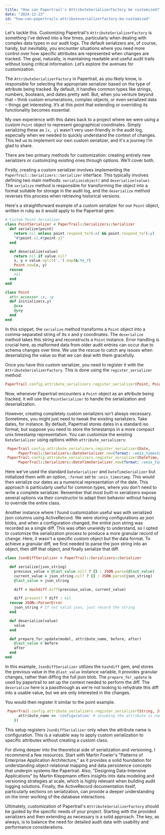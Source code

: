 ```yaml
---
title: "How can Papertrail's AttributeSerializerFactory be customized?"
date: "2024-12-23"
id: "how-can-papertrails-attributeserializerfactory-be-customized"
---
```


Let's tackle this. Customizing Papertrail's `AttributeSerializerFactory` is something I've delved into a few times, particularly when dealing with complex data types in our audit logs. The default serializers are, of course, handy, but inevitably, you encounter situations where you need more control over how specific attributes are represented when changes are tracked. The goal, naturally, is maintaining readable and useful audit trails without losing critical information. Let’s explore the avenues for customization.

The `AttributeSerializerFactory` in Papertrail, as you likely know, is responsible for selecting the appropriate serializer based on the type of attribute being tracked. By default, it handles common types like strings, numbers, booleans, and dates pretty well. But, when you venture beyond that – think custom enumerations, complex objects, or even serialized data – things get interesting. It’s at this point that extending or overriding its functionality becomes essential.

My own experience with this dates back to a project where we were using a custom `Point` object to represent geographical coordinates. Simply serializing these as `[x, y]` wasn't very user-friendly in the audit log, especially when we needed to quickly understand the context of changes. This led us to implement our own custom serializer, and it's a journey I’m glad to share.

There are two primary methods for customization: creating entirely new serializers or customizing existing ones through options. We’ll cover both.

Firstly, creating a custom serializer involves implementing the `PaperTrail::Serializers::Serializer` interface. This typically involves defining two main methods: `serialize(object)` and `deserialize(value)`. The `serialize` method is responsible for transforming the object into a format suitable for storage in the audit log, and the `deserialize` method reverses this process when retrieving historical versions.

Here's a straightforward example of a custom serializer for our `Point` object, written in ruby as it would apply to the Papertrail gem:

```ruby
# Custom Point Serializer
class PointSerializer < PaperTrail::Serializers::Serializer
  def serialize(point)
    return nil unless point.respond_to?(:x) && point.respond_to?(:y)
    "#{point.x},#{point.y}"
  end

  def deserialize(value)
    return nil if value.nil?
    x, y = value.split(',').map(&:to_f)
    Point.new(x, y)
  rescue
    nil
  end
end

class Point
  attr_accessor :x, :y
  def initialize(x,y)
    @x=x
    @y=y
  end
end
```

In this snippet, the `serialize` method transforms a `Point` object into a comma-separated string of its x and y coordinates. The `deserialize` method takes this string and reconstructs a `Point` instance. Error handling is crucial here, as malformed data from older audit entries can occur due to schema changes over time. We use the rescue to catch any issues when deserializing the value so that we can deal with them gracefully.

Once you have this custom serializer, you need to register it with the `AttributeSerializerFactory`. This is done using the `register_serializer` method:

```ruby
PaperTrail.config.attribute_serializers.register_serializer(Point, PointSerializer.new)
```

Now, whenever Papertrail encounters a `Point` object as an attribute being tracked, it will use the `PointSerializer` to handle the serialization and deserialization.

However, creating completely custom serializers isn't always necessary. Sometimes, you might just need to tweak the existing serializers. Take dates, for instance. By default, Papertrail stores dates in a standard iso format, but suppose you need to store the timestamps in a more compact unix timestamp representation. You can customize the existing `DateSerializer` using options within `attribute_serializers`:

```ruby
 PaperTrail.config.attribute_serializers.register_serializer(Date,
      PaperTrail::Serializers::DateSerializer.new(format: :unix_timestamp))
 PaperTrail.config.attribute_serializers.register_serializer(DateTime,
      PaperTrail::Serializers::DateTimeSerializer.new(format: :unix_timestamp))
```

Here we've used the standard `DateSerializer` and `DateTimeSerializer` but initialized them with an option, `:format` set to `:unix_timestamp`. This would then serialize our dates as a numerical representation of the date. This approach is particularly useful for common types, where you don’t need to write a complete serializer. Remember that most built-in serializers expose several options via their constructor to adapt their behavior without having to override the entire class.

Another instance where I found customization useful was with serialized json columns using ActiveRecord. We were storing configurations as json blobs, and when a configuration changed, the entire json string was recorded as a single diff. This was often unwieldy to understand, so I opted to customize the serialization process to produce a more granular record of change. Here, it wasn't a specific custom object but the data format. To achieve a granular diff, we first needed to parse the json string into an object, then diff that object, and finally serialize that diff.

```ruby
class JsonDiffSerializer < PaperTrail::Serializers::Serializer

  def serialize(json_string)
    previous_value = @last_value.nil? ? {} : JSON.parse(@last_value)
    current_value = json_string.nil? ? {} : JSON.parse(json_string)
    @last_value = json_string

    diff = Hashdiff.diff(previous_value, current_value)

    diff.present? ? diff : nil
  rescue JSON::ParserError
    json_string # If not valid json, just record the string
  end

  def deserialize(value)
    value
  end

  def prepare_for_update(model, attribute_name, before, after)
    @last_value = before
    after
  end
end
```

In this example, `JsonDiffSerializer` utilizes the `hashdiff` gem, and stores the previous value in the `@last_value` instance variable, it provides granular changes, rather than diffing the full json blob. The `prepare_for_update` is used by papertrail to set up the context needed to perform the diff. The `deserialize` here is a passthrough as we're not looking to rehydrate this diff into a usable value, but we are only interested in the changes.

You would then register it similar to the point example.

```ruby
 PaperTrail.config.attribute_serializers.register_serializer(String, JsonDiffSerializer.new, if: lambda { |attribute_name|
      attribute_name == 'configuration' # assuming the attribute is named 'configuration'
    })
```

This setup registers `JsonDiffSerializer` only when the attribute name is configuration. This is a valuable way to apply custom serialization to specific attributes without creating a custom class.

For diving deeper into the theoretical side of serialization and versioning, I recommend a few resources. Start with Martin Fowler's "Patterns of Enterprise Application Architecture," as it provides a solid foundation for understanding object-relational mapping and data persistence concepts that underpin systems like Papertrail. Also, "Designing Data-Intensive Applications" by Martin Kleppmann offers insights into data modeling and versioning strategies at scale, which is highly relevant when building audit logging solutions. Finally, the ActiveRecord documentation itself, particularly sections on serialization, can provide a deeper understanding on the inner working of the database interactions.

Ultimately, customization of Papertrail's `AttributeSerializerFactory` should be guided by the specific needs of your project. Starting with the provided serializers and then extending as necessary is a solid approach. The key, as always, is to balance the need for detailed audit data with usability and performance considerations.
